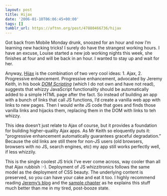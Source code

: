 ```yaml
---
layout: post
title: Hijax
date: '2006-01-10T06:06:45+00:00'
tags: []
tumblr_url: https://aftnn.org/post/47880466736/hijax
---
```

<p>Got back from Mobile Monday drunk, snoozed for an hour and now I&rsquo;m learning new hacking tricks! I surely do have the strangest working hours. I have an excuse, Louise started a new job working nights this week, she finishes at four and will be back in an hour. I wanted to stay up and wait for her.</p>

<p>Anyway, <a href="http://www.domscripting.com/blog/display/41">Hijax</a> is the combination of two very cool ideas: 1. Ajax, 2. Progressive enhancement. Progressive enhancement, advocated by Jeremy Keith, in his book <em><a href="http://www.domscripting.com/">DOM Scripting</a></em> (which I do not own and have not read), suggests that whizzy JavaScript functionality should be automatically added to a simple HTML page after the fact. So instead of building an app with a bunch of links that call JS functions, I&rsquo;d create a vanilla web app with links to new pages. Then I would write JS code that goes and finds those vanilla links and hijacks them, replacing them in the DOM with links to teh whizzy.</p>

<p>This idea doesn&rsquo;t just relate to Ajax of course, but it provides a foundation for building higher-quality Ajax apps. As Mr Keith so eloquently puts it: &ldquo;progressive enhancement automatically guarantees graceful degradation.&rdquo; Because the old links are still there for non-JS users (old browsers, browsers with no JS, search engines, etc) my app still works perfectly well, if less whizzily.</p>

<p>This is the single coolest JS trick I&rsquo;ve ever come across, way cooler than all that Ajax rubbish :-). Deployment of JS whizzitronics follows the same model as the deployment of CSS beauty. The underlying content is preserved, so you can have your cake and eat it too. I highly recommend reading <a href="http://www.domscripting.com/blog/">Jeremy&rsquo;s blog</a> and the <a href="http://www.domscripting.com/book/sample/">sample chapter</a> as he explains this stuff much better than me in my tired, post-booze state.</p>
